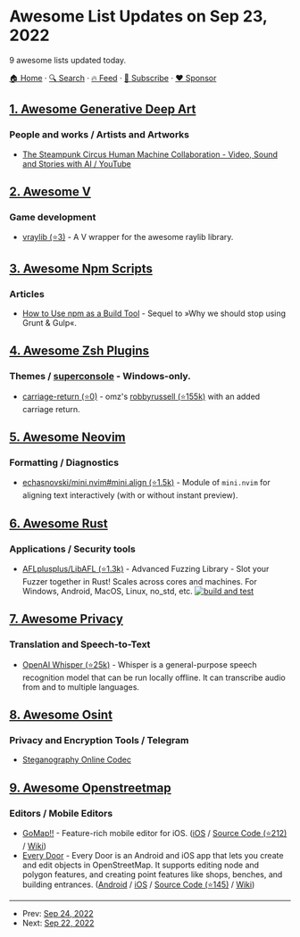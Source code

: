 # Awesome List Updates on Sep 23, 2022

9 awesome lists updated today.

[🏠 Home](/README.md) · [🔍 Search](https://www.trackawesomelist.com/search/) · [🔥 Feed](https://www.trackawesomelist.com/rss.xml) · [📮 Subscribe](https://trackawesomelist.us17.list-manage.com/subscribe?u=d2f0117aa829c83a63ec63c2f&id=36a103854c) · [❤️  Sponsor](https://github.com/sponsors/theowenyoung)



## [1. Awesome Generative Deep Art](/content/filipecalegario/awesome-generative-deep-art/README.md)

### People and works / Artists and Artworks

*   [The Steampunk Circus Human Machine Collaboration - Video, Sound and Stories with AI / YouTube](https://www.youtube.com/channel/UCa1xYBYCzBoJ08U9lgbYAFw)

## [2. Awesome V](/content/vlang/awesome-v/README.md)

### Game development

*   [vraylib (⭐3)](https://github.com/mohamedLT/vraylib) - A V wrapper for the awesome raylib library.

## [3. Awesome Npm Scripts](/content/RyanZim/awesome-npm-scripts/README.md)

### Articles

*   [How to Use npm as a Build Tool](https://www.keithcirkel.co.uk/how-to-use-npm-as-a-build-tool/) - Sequel to »Why we should stop using Grunt & Gulp«.

## [4. Awesome Zsh Plugins](/content/unixorn/awesome-zsh-plugins/README.md)

### Themes / [superconsole](https://github.com/alexchmykhalo/superconsole) - Windows-only.

*   [carriage-return (⭐0)](https://github.com/treyssatvincent/carriage-return.zsh-theme) - omz's [robbyrussell (⭐155k)](https://github.com/ohmyzsh/ohmyzsh/blob/master/themes/robbyrussell.zsh-theme) with an added carriage return.

## [5. Awesome Neovim](/content/rockerBOO/awesome-neovim/README.md)

### Formatting / Diagnostics

*   [echasnovski/mini.nvim#mini.align (⭐1.5k)](https://github.com/echasnovski/mini.nvim/blob/main/readmes/mini-align.md) - Module of `mini.nvim` for aligning text interactively (with or without instant preview).

## [6. Awesome Rust](/content/rust-unofficial/awesome-rust/README.md)

### Applications / Security tools

*   [AFLplusplus/LibAFL (⭐1.3k)](https://github.com/AFLplusplus/LibAFL) - Advanced Fuzzing Library - Slot your Fuzzer together in Rust! Scales across cores and machines. For Windows, Android, MacOS, Linux, no\_std, etc. [![build and test](https://github.com/AFLplusplus/LibAFL/actions/workflows/build_and_test.yml/badge.svg)](https://github.com/AFLplusplus/LibAFL/actions/workflows/build_and_test.yml)

## [7. Awesome Privacy](/content/pluja/awesome-privacy/README.md)

### Translation and Speech-to-Text

*   [OpenAI Whisper (⭐25k)](https://github.com/openai/whisper) - Whisper is a general-purpose speech recognition model that can be run locally offline. It can transcribe audio from and to multiple languages.

## [8. Awesome Osint](/content/jivoi/awesome-osint/README.md)

### Privacy and Encryption Tools / Telegram

*   [Steganography Online Codec](https://www.pelock.com/products/steganography-online-codec)

## [9. Awesome Openstreetmap](/content/osmlab/awesome-openstreetmap/README.md)

### Editors / Mobile Editors

*   [GoMap!!](http://gomaposm.com) - Feature-rich mobile editor for iOS. ([iOS](https://apps.apple.com/app/id592990211) / [Source Code (⭐212)](https://github.com/bryceco/GoMap) / [Wiki](https://wiki.openstreetmap.org/wiki/Go_Map!!))
*   [Every Door](https://every-door.app) - Every Door is an Android and iOS app that lets you create and edit objects in OpenStreetMap. It supports editing node and polygon features, and creating point features like shops, benches, and building entrances. ([Android](https://play.google.com/store/apps/details?id=info.zverev.ilya.every_door) / [iOS](https://apps.apple.com/app/id1621945342) / [Source Code (⭐145)](https://github.com/zverik/every_door) / [Wiki](https://wiki.openstreetmap.org/wiki/Every_Door))

---

- Prev: [Sep 24, 2022](/content/2022/09/24/README.md)
- Next: [Sep 22, 2022](/content/2022/09/22/README.md)